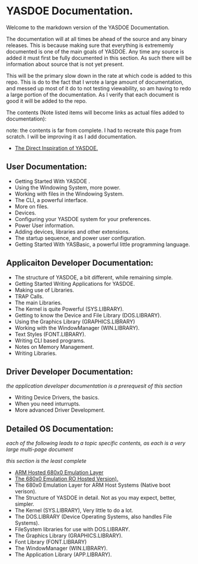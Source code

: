 # YASDOE Documentation.

Welcome to the markdown version of the YASDOE Documentation.

The documentation will at all times be ahead of the source and any binary releases.  This is because making sure that everything is extrememly documented is one of the main goals of YASDOE.  Any time any source is added it must first be fully documented in this section.  As such there will be information about source that is not yet present.

This will be the primary slow down in the rate at which code is added to this repo.  This is do to the fact that I wrote a large amount of documentation, and messed up most of it do to not testing viewability, so am having to redo a large portion of the documentation.  As I verify that each document is good it will be added to the repo.

The contents (Note listed items will become links as actual files added to documentation):

note: the contents is far from complete.  I had to recreate this page from scratch.  I will be improving it as I add documentation.

* [The Direct Inspiration of YASDOE.](https://github.com/David-SWUSA-RISCOS/YASDOE/blob/main/docs/md/inspire.md)

## User Documentation:

* Getting Started With YASDOE .
* Using the Windowing System, more power.
* Working with files in the Windowing System.
* The CLI, a powerful interface.
* More on files.
* Devices.
* Configuring your YASDOE system for your preferences.
* Power User information.
* Adding devices, libraries and other extensions.
* The startup sequence, and power user configuration.
* Getting Started With YASBasic, a powerful little programming language.

## Applicaiton Developer Documentation:

* The structure of YASDOE, a bit different, while remaining simple.
* Getting Started Writing Applications for YASDOE.
* Making use of Libraries.
* TRAP Calls.
* The main Libraries.
* The Kernel is quite Powerful (SYS.LIBRARY).
* Getting to know the Device and File Library (DOS.LIBRARY).
* Using the Graphics Library (GRAPHICS.LIBRARY)
* Working with the WindowManager (WIN.LIBRARY).
* Text Styles (FONT.LIBRARY).
* Writing CLI based programs.
* Notes on Memory Management.
* Writing Libraries.

## Driver Developer Documentation:
_the application developer documentation is a prerequesit of this section_

* Writing Device Drivers, the basics.
* When you need inturrupts.
* More advanced Driver Development.

## Detailed OS Documentation:
_each of the following leads to a topic specific contents, as each is a very large multi-page document_

_this section is the least complete_

* [ARM Hosted 680x0 Emulation Layer](https://github.com/David-SWUSA-RISCOS/YASDOE/blob/main/docs/md/68kemu/arm68kemu.md)
* [The 680x0 Emulation RO Hosted Version).](https://github.com/David-SWUSA-RISCOS/YASDOE/blob/main/docs/md/68kemu/emurohost.md)
* The 680x0 Emulation Layer for ARM Host Systems (Native boot verison).
* The Structure of YASDOE in detail.  Not as you may expect, better, simpler.
* The Kernel (SYS.LIBRARY), Very little to do a lot.
* The DOS.LIBRARY (Device Operating Systems, also handles File Systems).
* FileSystem libraries for use with DOS.LIBRARY.
* The Graphics Library (GRAPHICS.LIBRARY).
* Font Library (FONT.LIBRARY)
* The WindowManager (WIN.LIBRARY).
* The Application Library (APP.LIBRARY).

